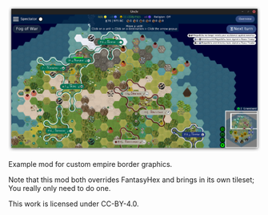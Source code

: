 ![](screenshot.png)

Example mod for custom empire border graphics.

Note that this mod both overrides FantasyHex and brings in its own tileset; You really only need to do one.

This work is licensed under CC-BY-4.0.

